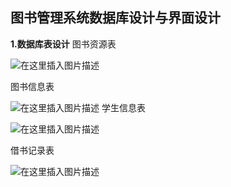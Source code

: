 ## 图书管理系统数据库设计与界面设计
**1.数据库表设计**
图书资源表

![在这里插入图片描述](https://img-blog.csdnimg.cn/2020042614400693.png?x-oss-process=image/watermark,type_ZmFuZ3poZW5naGVpdGk,shadow_10,text_aHR0cHM6Ly9ibG9nLmNzZG4ubmV0L3dlaXhpbl80NDAwNTEzMg==,size_16,color_FFFFFF,t_70)

图书信息表

![在这里插入图片描述](https://img-blog.csdnimg.cn/20200426144050613.png?x-oss-process=image/watermark,type_ZmFuZ3poZW5naGVpdGk,shadow_10,text_aHR0cHM6Ly9ibG9nLmNzZG4ubmV0L3dlaXhpbl80NDAwNTEzMg==,size_16,color_FFFFFF,t_70)
学生信息表

![在这里插入图片描述](https://img-blog.csdnimg.cn/20200426144332733.png?x-oss-process=image/watermark,type_ZmFuZ3poZW5naGVpdGk,shadow_10,text_aHR0cHM6Ly9ibG9nLmNzZG4ubmV0L3dlaXhpbl80NDAwNTEzMg==,size_16,color_FFFFFF,t_70)

借书记录表

![在这里插入图片描述](https://img-blog.csdnimg.cn/20200426144729812.png?x-oss-process=image/watermark,type_ZmFuZ3poZW5naGVpdGk,shadow_10,text_aHR0cHM6Ly9ibG9nLmNzZG4ubmV0L3dlaXhpbl80NDAwNTEzMg==,size_16,color_FFFFFF,t_70)
